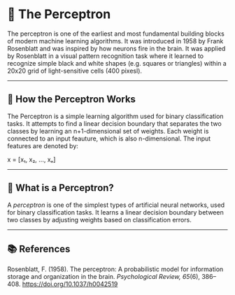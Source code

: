 # 🧠 The Perceptron

The perceptron is one of the earliest and most fundamental building blocks of modern machine learning algorithms. It was introduced in 1958 by Frank Rosenblatt and was inspired by how neurons fire in the brain. It was applied by Rosenblatt in a visual pattern recognition task where it learned to recognize simple black and white shapes (e.g. squares or triangles) within a 20x20 grid of light-sensitive cells (400 pixesl). 

---

## 🧮 How the Perceptron Works

The Perceptron is a simple learning algorithm used for binary classification tasks. It attempts to find a linear decision boundary that separates the two classes by learning an n+1-dimensional set of weights. Each weight is connected to an input feauture, which is also n-dimensional. The input features are denoted by:

x = [x₁, x₂, ..., xₙ]



---

## 🚀 What is a Perceptron?

A *perceptron* is one of the simplest types of artificial neural networks, used for binary classification tasks. It learns a linear decision boundary between two classes by adjusting weights based on classification errors.

---



## 📚 References

Rosenblatt, F. (1958). The perceptron: A probabilistic model for information storage and organization in the brain. *Psychological Review, 65*(6), 386–408. https://doi.org/10.1037/h0042519

